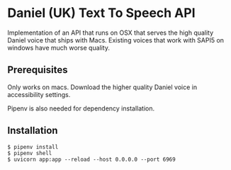 # Daniel (UK) Text To Speech API

Implementation of an API that runs on OSX that serves the high quality Daniel voice that ships with Macs. Existing voices that work with SAPI5 on windows have much worse quality. 

## Prerequisites

Only works on macs. Download the higher quality Daniel voice in accessibility settings.

Pipenv is also needed for dependency installation.

## Installation

```
$ pipenv install
$ pipenv shell
$ uvicorn app:app --reload --host 0.0.0.0 --port 6969
```

